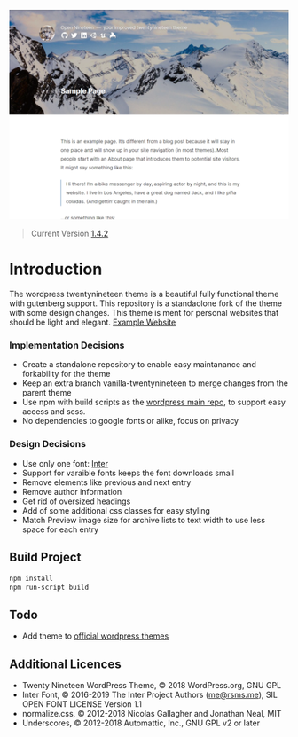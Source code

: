 ![Preview Screenshot Open Nineteen](./screenshot.png)
> Current Version [1.4.2](../../releases/)

# Introduction

The wordpress twentynineteen theme is a beautiful fully functional theme with gutenberg support. This repository is a standaolone fork of the theme with some design changes. This theme is ment for personal websites that should be light and elegant. [Example Website](https://deml.io)

### Implementation Decisions

* Create a standalone repository to enable easy maintanance and forkability for the theme
* Keep an extra branch vanilla-twentynineteen to merge changes from the parent theme
* Use npm with build scripts as the [wordpress main repo](https://github.com/WordPress/wordpress-develop), to support easy access and scss.
* No dependencies to google fonts or alike, focus on privacy

### Design Decisions

* Use only one font: [Inter](https://rsms.me/inter/)
* Support for varaible fonts keeps the font downloads small
* Remove elements like previous and next entry
* Remove author information
* Get rid of oversized headings
* Add of some additional css classes for easy styling
* Match Preview image size for archive lists to text width to use less space for each entry


## Build Project

```
npm install
npm run-script build
```

## Todo

* Add theme to [official wordpress themes](https://make.wordpress.org/themes/handbook/review/)

## Additional Licences

* Twenty Nineteen WordPress Theme, © 2018 WordPress.org, GNU GPL
* Inter Font, © 2016-2019 The Inter Project Authors (me@rsms.me), SIL OPEN FONT LICENSE Version 1.1
* normalize.css, © 2012-2018 Nicolas Gallagher and Jonathan Neal, MIT
* Underscores, © 2012-2018 Automattic, Inc., GNU GPL v2 or later
